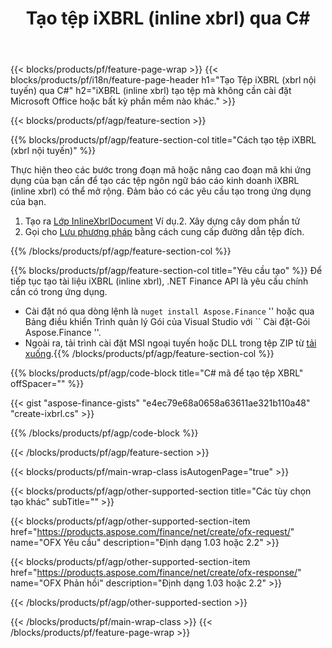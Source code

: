 ﻿---
title: Tạo tệp iXBRL (inline xbrl) qua C#
description: Mã mẫu để tạo tệp iXBRL (inline xbrl). Sử dụng API mã ví dụ để tạo hàng loạt tệp iXBRL (xbrl nội tuyến) trong các ứng dụng dựa trên .NET. 
url: /vi/net/create/ixbrl/
family: finance
platformtag: net
feature: create
informat: iXBRL
outformat: 
otherformats: 
---
{{< blocks/products/pf/feature-page-wrap >}}
{{< blocks/products/pf/i18n/feature-page-header h1="Tạo Tệp iXBRL (xbrl nội tuyến) qua C#" h2="iXBRL (inline xbrl) tạo tệp mà không cần cài đặt Microsoft Office hoặc bất kỳ phần mềm nào khác." >}}

{{< blocks/products/pf/agp/feature-section >}}

{{% blocks/products/pf/agp/feature-section-col title="Cách tạo tệp iXBRL (xbrl nội tuyến)" %}}

Thực hiện theo các bước trong đoạn mã hoặc nâng cao đoạn mã khi ứng dụng của bạn cần để tạo các tệp ngôn ngữ báo cáo kinh doanh iXBRL (inline xbrl) có thể mở rộng. Đảm bảo có các yêu cầu tạo trong ứng dụng của bạn.

1. Tạo ra [Lớp InlineXbrlDocument](https://apireference.aspose.com/finance/net/aspose.finance.xbrl.inline/inlinexbrldocument) Ví dụ.2. Xây dựng cây dom phần tử
3. Gọi cho [Lưu phương pháp](https://apireference.aspose.com/finance/net/aspose.finance.xbrl.inline.inlinexbrldocument/save/methods/1) bằng cách cung cấp đường dẫn tệp đích.

{{% /blocks/products/pf/agp/feature-section-col %}}

{{% blocks/products/pf/agp/feature-section-col title="Yêu cầu tạo" %}}
Để tiếp tục tạo tài liệu iXBRL (inline xbrl), .NET Finance API là yêu cầu chính cần có trong ứng dụng. 
- Cài đặt nó qua dòng lệnh là `` nuget install Aspose.Finance `` '' hoặc qua Bảng điều khiển Trình quản lý Gói của Visual Studio với `` Cài đặt-Gói Aspose.Finance ''.
- Ngoài ra, tải trình cài đặt MSI ngoại tuyến hoặc DLL trong tệp ZIP từ [tải xuống](https://downloads.aspose.com/finance/net).{{% /blocks/products/pf/agp/feature-section-col %}}

{{% blocks/products/pf/agp/code-block title="C# mã để tạo tệp XBRL" offSpacer="" %}}

{{< gist "aspose-finance-gists" "e4ec79e68a0658a63611ae321b110a48" "create-ixbrl.cs" >}}

{{% /blocks/products/pf/agp/code-block %}}

{{< /blocks/products/pf/agp/feature-section >}}

{{< blocks/products/pf/main-wrap-class isAutogenPage="true" >}}

{{< blocks/products/pf/agp/other-supported-section title="Các tùy chọn tạo khác" subTitle="" >}}

{{< blocks/products/pf/agp/other-supported-section-item href="https://products.aspose.com/finance/net/create/ofx-request/" name="OFX Yêu cầu" description="Định dạng 1.03 hoặc 2.2" >}}

{{< blocks/products/pf/agp/other-supported-section-item href="https://products.aspose.com/finance/net/create/ofx-response/" name="OFX Phản hồi" description="Định dạng 1.03 hoặc 2.2" >}}

{{< /blocks/products/pf/agp/other-supported-section >}}

{{< /blocks/products/pf/main-wrap-class >}}
{{< /blocks/products/pf/feature-page-wrap >}}